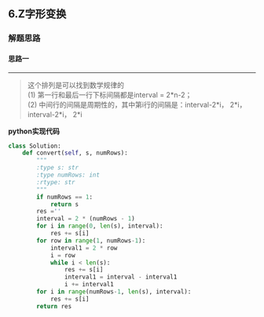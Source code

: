 ## 6.Z字形变换
### 解题思路
#### 思路一
***
> 这个排列是可以找到数学规律的  
(1) 第一行和最后一行下标间隔都是interval = 2\*n-2；  
(2) 中间行的间隔是周期性的，其中第i行的间隔是：interval-2\*i， 2\*i，interval-2\*i， 2\*i


**python实现代码**
```python
class Solution:
    def convert(self, s, numRows):
        """
        :type s: str
        :type numRows: int
        :rtype: str
        """
        if numRows == 1:
            return s
        res =''
        interval = 2 * (numRows - 1)
        for i in range(0, len(s), interval):
            res += s[i]
        for row in range(1, numRows-1):
            interval1 = 2 * row
            i = row
            while i < len(s):
                res += s[i]
                interval1 = interval - interval1
                i += interval1
        for i in range(numRows-1, len(s), interval):
            res += s[i]
        return res
                
```

